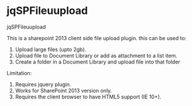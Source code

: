 jqSPFileuupload
===============

jqSPFileuupload

This is a sharepoint 2013 client side file upload plugin. this can be used to:
  1) Upload large files (upto 2gb).
  2) Upload file to Document Library or add as attachment to a list item.
  3) Create a folder in a Document Library and upload file into that folder
  
Limitation:
  1) Requires jquery plugin.
  2) Works for SharePoint 2013 version only.
  3) Requires the client browser to have HTML5 support (IE 10+).
  
  
